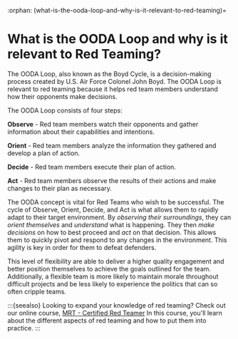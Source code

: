 :orphan:
(what-is-the-ooda-loop-and-why-is-it-relevant-to-red-teaming)=

# What is the OODA Loop and why is it relevant to Red Teaming?

The OODA Loop, also known as the Boyd Cycle, is a decision-making process created by U.S. Air Force Colonel John Boyd. The OODA Loop is relevant to red teaming because it helps red team members understand how their opponents make decisions.

The OODA Loop consists of four steps:

**Observe** - Red team members watch their opponents and gather information about their capabilities and intentions.

**Orient** - Red team members analyze the information they gathered and develop a plan of action.

**Decide** - Red team members execute their plan of action.

**Act** - Red team members observe the results of their actions and make changes to their plan as necessary.

The OODA concept is vital for Red Teams who wish to be successful. The cycle of Observe, Orient, Decide, and Act is what allows them to rapidly adapt to their target environment. By _observing their surroundings_, they can _orient themselves_ and _understand_ what is happening. They then _make decisions_ on how to best proceed and _act_ on that decision. This allows them to quickly pivot and respond to any changes in the environment. This agility is key in order for them to defeat defenders.

This level of flexibility are able to deliver a higher quality engagement and better position themselves to achieve the goals outlined for the team. Additionally, a flexible team is more likely to maintain morale throughout difficult projects and be less likely to experience the politics that can so often cripple teams.

:::{seealso}
Looking to expand your knowledge of red teaming? Check out our online course, [MRT - Certified Red Teamer](https://www.mosse-institute.com/certifications/mrt-certified-red-teamer.html) In this course, you'll learn about the different aspects of red teaming and how to put them into practice.
:::
